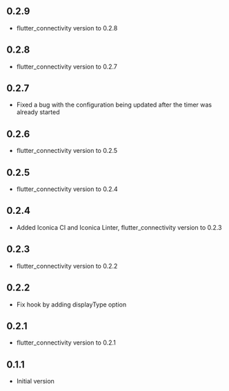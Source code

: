 ## 0.2.9
* flutter_connectivity version to 0.2.8

## 0.2.8
* flutter_connectivity version to 0.2.7

## 0.2.7
* Fixed a bug with the configuration being updated after the timer was already started

## 0.2.6
* flutter_connectivity version to 0.2.5

## 0.2.5
* flutter_connectivity version to 0.2.4

## 0.2.4

* Added Iconica CI and Iconica Linter, flutter_connectivity version to 0.2.3

## 0.2.3

* flutter_connectivity version to 0.2.2

## 0.2.2

* Fix hook by adding displayType option

## 0.2.1

* flutter_connectivity version to 0.2.1

## 0.1.1

* Initial version
